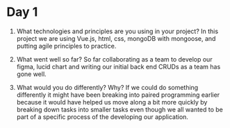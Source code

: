 # Day 1 

1. What technologies and principles are you using in your project?
In this project we are using Vue.js, html, css, mongoDB with mongoose, and putting agile principles to practice.

2. What went well so far?
 So far collaborating as a team to develop our figma, lucid chart and writing our initial back end CRUDs as a team has gone well.  

3. What would you do differently? Why?
If we could do something differently it might have been breaking into paired programming earlier because it would have helped us move along a bit more quickly by breaking down tasks into smaller tasks even though we all wanted to be part of a specific process of the developing our application.
